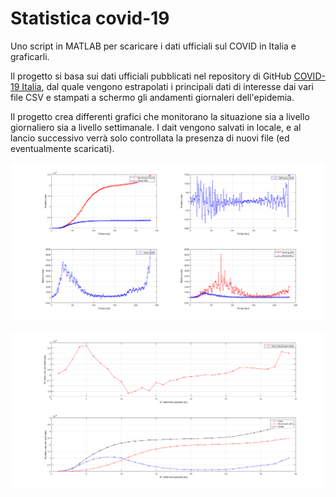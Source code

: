# Statistica covid-19
Uno script in MATLAB per scaricare i dati ufficiali sul COVID in Italia e graficarli.

Il progetto si basa sui dati ufficiali pubblicati nel repository di GitHub [COVID-19 Italia]( github.com/pcm-dpc/COVID-19 "COVID-19 Italia"), dal quale vengono estrapolati i principali dati di interesse dai vari file CSV e stampati a schermo gli andamenti giornaleri dell'epidemia.

Il progetto crea differenti grafici che monitorano la situazione sia a livello giornaliero sia a livello settimanale. I dait vengono salvati in locale, e al lancio successivo verrà solo controllata la presenza di nuovi file (ed eventualmente scaricati).

[![Report giornaliero](https://github.com/94-psy/Statistica-covid-19-ITA/raw/main/Report/Esempio_report_giornaliero.png "Report giornaliero")](https://github.com/94-psy/Statistica-covid-19-ITA/raw/main/Report/Esempio_report_giornaliero.png "Report giornaliero")

[![Report settimanale](https://github.com/94-psy/Statistica-covid-19-ITA/raw/main/Report/Esempio_report_settimanale.png "Report settimanale")](https://github.com/94-psy/Statistica-covid-19-ITA/raw/main/Report/Esempio_report_settimanale.png "Report settimanale")
